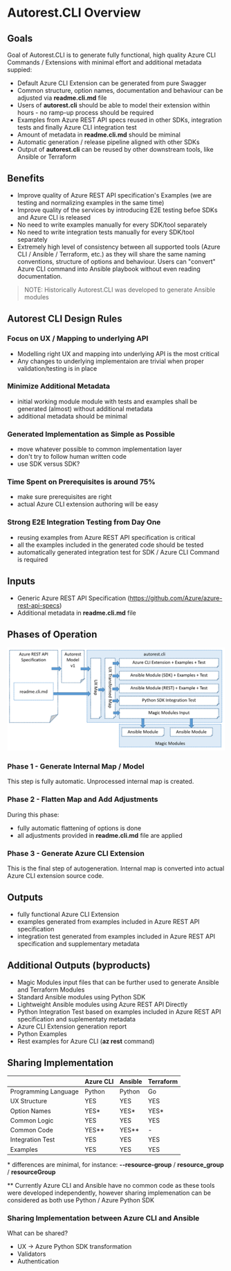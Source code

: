 # Autorest.CLI Overview

## Goals

Goal of Autorest.CLI is to generate fully functional, high quality Azure CLI Commands / Extensions with minimal effort and additional metadata suppied:

- Default Azure CLI Extension can be generated from pure Swagger
- Common structure, option names, documentation and behaviour can be adjusted via **readme.cli.md** file
- Users of **autorest.cli** should be able to model their extension within hours - no ramp-up process should be required
- Examples from Azure REST API specs reused in other SDKs, integration tests and finally Azure CLI integration test
- Amount of metadata in **readme.cli.md** should be miminal
- Automatic generation / release pipeline aligned with other SDKs
- Output of **autorest.cli** can be reused by other downstream tools, like Ansible or Terraform

## Benefits

- Improve quality of Azure REST API specification's Examples (we are testing and normalizing examples in the same time)
- Improve quality of the services by introducing E2E testing befoe SDKs and Azure CLI is released
- No need to write examples manually for every SDK/tool separately
- No need to write integration tests manually for every SDK/tool separately
- Extremely high level of consistency between all supported tools (Azure CLI / Ansible / Terraform, etc.) as they will share the same naming conventions, structure of options and behaviour. Users can "convert" Azure CLI command into Ansible playbook without even reading documentation.
>NOTE: Historically Autorest.CLI was developed to generate Ansible modules

## Autorest CLI Design Rules

### Focus on UX / Mapping to underlying API

- Modelling right UX and mapping into underlying API is the most critical
- Any changes to underlying implementaion are trivial when proper validation/testing is in place

### Minimize Additional Metadata

- initial working module module with tests and examples shall be generated (almost) without additional metadata
- additional metadata should be minimal 

### Generated Implementation as Simple as Possible

- move whatever possible to common implementation layer
- don't try to follow human written code
- use SDK versus SDK?

### Time Spent on Prerequisites is around 75%

- make sure prerequisites are right
- actual Azure CLI extension authoring will be easy

### Strong E2E Integration Testing from Day One

- reusing examples from Azure REST API specification is critical
- all the examples included in the generated code should be tested
- automatically generated integration test for SDK / Azure CLI Command is required

## Inputs

- Generic Azure REST API Specification (https://github.com/Azure/azure-rest-api-specs)
- Additional metadata in **readme.cli.md** file

## Phases of Operation


![Top Level](images/diagram.png)

### Phase 1 - Generate Internal Map / Model

This step is fully automatic.
Unprocessed internal map is created.

### Phase 2 - Flatten Map and Add Adjustments

During this phase:
- fully automatic flattening of options is done
- all adjustments provided in **readme.cli.md** file are applied

### Phase 3 - Generate Azure CLI Extension

This is the final step of autogeneration.
Internal map is converted into actual Azure CLI extension source code.

## Outputs

- fully functional Azure CLI Extension
- examples generated from examples included in Azure REST API specification
- integration test generated from examples included in Azure REST API specification and supplementary metadata

## Additional Outputs (byproducts)

- Magic Modules input files that can be further used to generate Ansible and Terraform Modules
- Standard Ansible modules using Python SDK
- Lightweight Ansible modules using Azure REST API Directly
- Python Integration Test based on examples included in Azure REST API specification and suplementaty metadata
- Azure CLI Extension generation report
- Python Examples
- Rest examples for Azure CLI (**az rest** command)

## Sharing Implementation

||Azure CLI|Ansible|Terraform|
|-|-|-|-|
|Programming Language|Python|Python|Go|
|UX Structure|YES|YES|YES|
|Option Names|YES*|YES*|YES*|
|Common Logic|YES|YES|YES|
|Common Code|YES**|YES**|-|
|Integration Test|YES|YES|YES|
|Examples|YES|YES|YES|



\* differences are minimal, for instance: **--resource-group** / **resource_group** / **resourceGroup**

\** Currently Azure CLI and Ansible have no common code as these tools were developed independently, however sharing implemenation can be considered as both use Python / Azure Python SDK

### Sharing Implementation between Azure CLI and Ansible

What can be shared?
- UX -> Azure Python SDK transformation
- Validators
- Authentication




